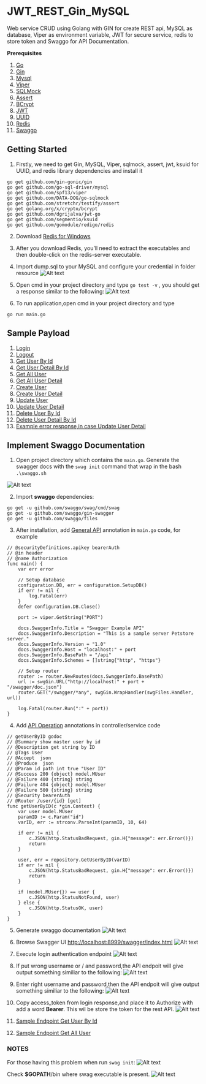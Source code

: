 # JWT_REST_Gin_MySQL
Web service CRUD using Golang with GIN for create REST api, MySQL as database, Viper as environment variable, JWT for secure service, redis to store token and Swaggo for API Documentation.

**Prerequisites**

1. [Go](https://golang.org/)
2. [Gin](github.com/gin-gonic/gin)
3. [Mysql](https://www.mysql.com/downloads/)
4. [Viper](https://github.com/spf13/viper)
5. [SQLMock](https://github.com/DATA-DOG/go-sqlmock)
6. [Assert](https://godoc.org/github.com/stretchr/testify/assert)
7. [BCrypt](https://godoc.org/golang.org/x/crypto/bcrypt)
8. [JWT](https://github.com/dgrijalva/jwt-go)
9. [UUID](https://github.com/segmentio/ksuid)
10. [Redis](https://github.com/gomodule/redigo)
11. [Swaggo](https://github.com/swaggo/swag)

## Getting Started
1. Firstly, we need to get Gin, MySQL, Viper, sqlmock, assert, jwt, ksuid for UUID, and redis library dependencies and install it
```
go get github.com/gin-gonic/gin
go get github.com/go-sql-driver/mysql
go get github.com/spf13/viper
go get github.com/DATA-DOG/go-sqlmock
go get github.com/stretchr/testify/assert
go get golang.org/x/crypto/bcrypt
go get github.com/dgrijalva/jwt-go
go get github.com/segmentio/ksuid
go get github.com/gomodule/redigo/redis
```
2. Download [Redis for Windows](https://github.com/dmajkic/redis/downloads)
3. After you download Redis, you’ll need to extract the executables and then double-click on the redis-server executable.
4. Import dump.sql to your MySQL and configure your credential in folder resource
![Alt text](asset/configureCredentialDB.PNG?raw=true "Configure your credential DB")
5. Open cmd in your project directory and type `go test -v` , you should get a response similar to the following:
![Alt text](asset/testing_gin.PNG?raw=true "Response Unit Testing")

6. To run application,open cmd in your project directory and type
```
go run main.go
```

## Sample Payload
1. [Login](asset/login.PNG)
2. [Logout](asset/logout.PNG)
3. [Get User By Id](asset/getUserById.PNG)
4. [Get User Detail By Id](asset/getUserDetailById.PNG)
5. [Get All User](asset/getAllUser.PNG)
6. [Get All User Detail](asset/getAllUserDetail.PNG)
7. [Create User](asset/createUser.PNG)
8. [Create User Detail](asset/createUserDetail.PNG)
9. [Update User](asset/updateUser.PNG)
10. [Update User Detail](asset/updateUserDetail.PNG)
11. [Delete User By Id](asset/deleteUserById.PNG)
12. [Delete User Detail By Id](asset/deleteUserDetailById.PNG)
13. [Example error response,in case Update User Detail](asset/updateUserDetailError.PNG)


## Implement Swaggo Documentation
1. Open project directory which contains the `main.go`. Generate the swagger docs with the `swag init` command that wrap in the bash `.\swaggo.sh`

![Alt text](asset/swag_init_sh.PNG?raw=true "Swagg init")

2. Import __swaggo__ dependencies:
```
go get -u github.com/swaggo/swag/cmd/swag
go get -u github.com/swaggo/gin-swagger
go get -u github.com/swaggo/files
```
3. After installation, add [General API](https://github.com/swaggo/swag#general-api-info) annotation in `main.go` code, for example
```
// @securityDefinitions.apikey bearerAuth
// @in header
// @name Authorization
func main() {
	var err error

	// Setup database
	configuration.DB, err = configuration.SetupDB()
	if err != nil {
		log.Fatal(err)
	}
	defer configuration.DB.Close()

	port := viper.GetString("PORT")

	docs.SwaggerInfo.Title = "Swagger Example API"
	docs.SwaggerInfo.Description = "This is a sample server Petstore server."
	docs.SwaggerInfo.Version = "1.0"
	docs.SwaggerInfo.Host = "localhost:" + port
	docs.SwaggerInfo.BasePath = "/api"
	docs.SwaggerInfo.Schemes = []string{"http", "https"}

	// Setup router
	router := router.NewRoutes(docs.SwaggerInfo.BasePath)
	url := swgGin.URL("http://localhost:" + port + "/swagger/doc.json")
	router.GET("/swagger/*any", swgGin.WrapHandler(swgFiles.Handler, url))

	log.Fatal(router.Run(":" + port))
}
```
4. Add [API Operation](https://github.com/swaggo/swag#api-operation) annotations in controller/service code
```
// getUserByID godoc
// @Summary show master user by id
// @Description get string by ID
// @Tags User
// @Accept  json
// @Produce  json
// @Param id path int true "User ID"
// @Success 200 {object} model.MUser
// @Failure 400 {string} string
// @Failure 404 {object} model.MUser
// @Failure 500 {string} string
// @Security bearerAuth
// @Router /user/{id} [get]
func getUserByID(c *gin.Context) {
	var user model.MUser
	paramID := c.Param("id")
	varID, err := strconv.ParseInt(paramID, 10, 64)

	if err != nil {
		c.JSON(http.StatusBadRequest, gin.H{"message": err.Error()})
		return
	}

	user, err = repository.GetUserByID(varID)
	if err != nil {
		c.JSON(http.StatusBadRequest, gin.H{"message": err.Error()})
		return
	}

	if (model.MUser{}) == user {
		c.JSON(http.StatusNotFound, user)
	} else {
		c.JSON(http.StatusOK, user)
	}
}
```
5. Generate swaggo documentation
![Alt text](asset/swag_dep.PNG?raw=true "Swagg init parse dependency")

6. Browse Swagger UI [http://localhost:8999/swagger/index.html](http://localhost:8999/swagger/index.html)
![Alt text](asset/swagger_ui.PNG?raw=true "Swagger UI")

7. Execute login authentication endpoint
![Alt text](asset/swaggo_login.PNG?raw=true "Swagger Login Authentication")

8. If put wrong username or / and password,the API endpoit will give output something similiar to the following:
![Alt text](asset/swaggo_login_error.PNG?raw=true "Swagger Login Authentication Bad Credentials")

9. Enter right username and password,then the API endpoit will give output something similiar to the following:
![Alt text](asset/swaggo_login_success.PNG?raw=true "Swagger Login Success")

10. Copy access_token from login response,and place it to Authorize with add a word __Bearer__. This wil be store the token for the rest API.
![Alt text](asset/swaggo_auth.PNG?raw=true "Swagger Authorizations")

11. [Sample Endpoint Get User By Id](asset/swaggo_user_id.PNG)
12. [Sample Endpoint Get All User](asset/swaggo_user_list.PNG)



### NOTES

For those having this problem when run `swag init`:
![Alt text](asset/swag_error.PNG?raw=true "Swagger Error")

Check __$GOPATH__/bin where swag executable is present.
![Alt text](asset/swag_init.PNG?raw=true "Swagger init success")